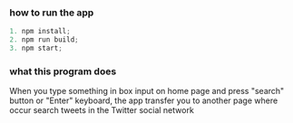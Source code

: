 ### how to run the app

```js
1. npm install;
2. npm run build;
3. npm start;
```


### what this program does

When you type something in box input on home page and press "search" button or "Enter" keyboard, the app transfer you to another page where occur search tweets in the Twitter social network 